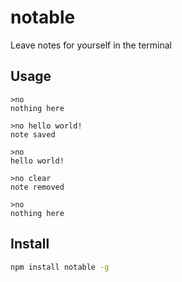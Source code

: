 # notable
Leave notes for yourself in the terminal

## Usage
```
>no
nothing here

>no hello world!
note saved

>no
hello world!

>no clear
note removed

>no
nothing here
```


## Install
```bash
npm install notable -g
```
